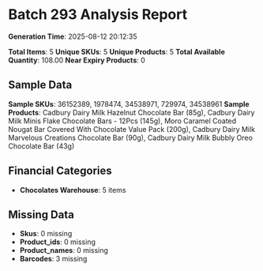 # Batch 293 Analysis Report

**Generation Time**: 2025-08-12 20:12:35

**Total Items**: 5
**Unique SKUs**: 5
**Unique Products**: 5
**Total Available Quantity**: 108.00
**Near Expiry Products**: 0

## Sample Data
**Sample SKUs**: 36152389, 1978474, 34538971, 729974, 34538961
**Sample Products**: Cadbury Dairy Milk Hazelnut Chocolate Bar (85g), Cadbury Dairy Milk Minis Flake Chocolate Bars - 12Pcs (145g), Moro Caramel Coated Nougat Bar Covered With Chocolate Value Pack (200g), Cadbury Dairy Milk Marvelous Creations Chocolate Bar (90g), Cadbury Dairy Milk Bubbly Oreo Chocolate Bar (43g)

## Financial Categories
- **Chocolates Warehouse**: 5 items

## Missing Data
- **Skus**: 0 missing
- **Product_ids**: 0 missing
- **Product_names**: 0 missing
- **Barcodes**: 3 missing
